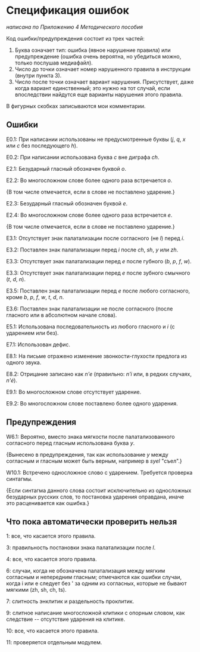 # Спецификация ошибок

_написана по Приложению 4 Методического пособия_

Код ошибки/предупреждения состоит из трех частей:

1. Буква означает тип: ошибка (явное нарушение правила) или предупреждение (ошибка очень вероятна, но убедиться можно, только послушав медиафайл).
2. Число до точки означает номер нарушенного правила в инструкции (внутри пункта 3).
3. Число после точки означает вариант нарушения. Присутствует, даже когда вариант единственный; это нужно на тот случай, если впоследствии найдутся еще варианты нарушения этого правила.

В фигурных скобках записываются мои комментарии.

## Ошибки

E0.1: При написании использованы не предусмотренные буквы (_j_, _q_, _x_ или _c_ без последующего _h_).

E0.2: При написании использована буква _c_ вне диграфа _ch_.

E2.1: Безударный гласный обозначен буквой _o_.

E2.2: Во многосложном слове более одного раза встречается _o_.

{В том числе отмечается, если в слове не поставлено ударение.}

E2.3: Безударный гласный обозначен буквой _e_.

E2.4: Во многосложном слове более одного раза встречается _e_.

{В том числе отмечается, если в слове не поставлено ударение.}

E3.1: Отсутствует знак палатализации после согласного (не _l_) перед _i_.

E3.2: Поставлен знак палатализации перед _i_ после _ch_, _sh_,  _y_ или _zh_.

E3.3: Отсутствует знак палатализации перед _e_ после губного (_b_, _p_, _f_, _w_).

E3.3: Отсутствует знак палатализации перед _e_ после зубного смычного (_t_, _d_, _n_).

E3.5: Поставлен знак палатализации перед _e_ после любого согласного, кроме _b_, _p_, _f_, _w_, _t_, _d_, _n_.

E3.6: Поставлен знак палатализации не после согласного (после гласного или в абсолютном начале слова).

E5.1: Использована последовательность из любого гласного и _i_ (с ударением или без).

E7.1: Использован дефис.

E8.1: На письме отражено изменение звонкости-глухости предлога из одного звука.

E8.2: Отрицание записано как _n'e_ (правильно: _n'i_  или, в редких случаях, _n'é_).

E9.1: Во многосложном слове отсутствует ударение.

E9.2: Во многосложном слове поставлено более одного ударения.

## Предупреждения

W6.1: Вероятно, вместо знака мягкости после палатализованного согласного перед гласным использована буква _y_.

{Вынесено в предупреждения, так как использование _y_ между согласным и гласным может быть верным, например в _syel_ "съел".}

W10.1: Встречено односложное слово с ударением. Требуется проверка синтагмы.

{Если синтагма данного слова состоит исключительно из односложных безударных русских слов, то постановка ударения оправдана, иначе это расценивается как ошибка.}

## Что пока автоматически проверить нельзя

1: все, что касается этого правила.

3: правильность постановки знака палатализации после _l_.

4: все, что касается этого правила.

6: случаи, когда не обозначена палатализация между мягким согласным и непередним гласным; отмечаются как ошибки случаи, когда i или e следует без ' за одним из согласных, которые не бывают мягкими (zh, sh, ch, ts).

7: слитность энклитик и раздельность проклитик.

9: слитное написание многосложной клитики с опорным словом, как следствие -- отсутствие ударения на клитике.

10: все, что касается этого правила.

11: проверяется отдельным модулем.
